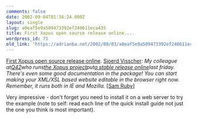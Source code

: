 ```yaml
---
comments: false
date: 2002-09-04T01:34:24.000Z
layout: single
slug: a0eaf5e9a509473392ef240611eca435
title: First Xopus open source release online....
wordpress_id: 75
old_link: 'https://adrianba.net/2002/09/03/a0eaf5e9a509473392ef240611eca435/'
---
```

[First
Xopus open source release online](http://radio.weblogs.com/0101679/2002/09/03.html#a790).
[Sjoerd
Visscher](http://w3future.com/weblog/2002/09/02.html): _My colleague at_[_Q42_](http://q42.nl/)_who runs_[_the Xopus project_](http://xopus.org/)_put_[_a stable
release online_](http://xopus.org/index.jsp?menu=downloads)_last friday. There's even some good
documentation in the package! You can start making your XML/XSL
based website editable in the browser right now. Remember, it runs
both in IE and Mozilla._
[[Sam Ruby](http://radio.weblogs.com/0101679/)]

Very impressive - don't forget you need to install it on a web
server to try the example (note to self: read each line of the
quick install guide not just the one you think is most
important).
